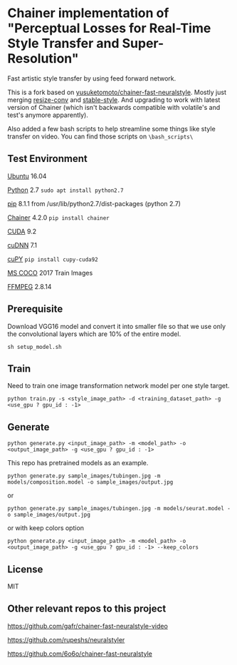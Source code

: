 # Chainer implementation of "Perceptual Losses for Real-Time Style Transfer and Super-Resolution"
Fast artistic style transfer by using feed forward network.

This is a fork based on [yusuketomoto/chainer-fast-neuralstyle](https://github.com/yusuketomoto/chainer-fast-neuralstyle). Mostly just merging [resize-conv](https://github.com/yusuketomoto/chainer-fast-neuralstyle/tree/resize-conv) and [stable-style](https://github.com/ElementAI/chainer-fast-neuralstyle/tree/stable-style). And upgrading to work with latest version of Chainer (which isn't backwards compatible with volatile's and test's anymore apparently).

Also added a few bash scripts to help streamline some things like style transfer on video. You can find those scripts on `\bash_scripts\`

## Test Environment
[Ubuntu](https://www.ubuntu.com/desktop) 16.04

[Python](https://developer.nvidia.com/cuda-downloads) 2.7 `sudo apt install python2.7`

[pip](https://pypi.org/project/pip/) 8.1.1 from /usr/lib/python2.7/dist-packages (python 2.7)

[Chainer](https://chainer.org/) 4.2.0 `pip install chainer`

[CUDA](https://developer.nvidia.com/cuda-downloads) 9.2

[cuDNN](https://developer.nvidia.com/cudnn) 7.1

[cuPY](https://cupy.chainer.org/) `pip install cupy-cuda92`

[MS COCO](http://cocodataset.org/) 2017 Train Images

[FFMPEG](https://www.ffmpeg.org/) 2.8.14

## Prerequisite
Download VGG16 model and convert it into smaller file so that we use only the convolutional layers which are 10% of the entire model.
```
sh setup_model.sh
```

## Train
Need to train one image transformation network model per one style target.
```
python train.py -s <style_image_path> -d <training_dataset_path> -g <use_gpu ? gpu_id : -1>
```

## Generate
```
python generate.py <input_image_path> -m <model_path> -o <output_image_path> -g <use_gpu ? gpu_id : -1>
```

This repo has pretrained models as an example.

```
python generate.py sample_images/tubingen.jpg -m models/composition.model -o sample_images/output.jpg
```
or
```
python generate.py sample_images/tubingen.jpg -m models/seurat.model -o sample_images/output.jpg
```
or with keep colors option
```
python generate.py <input_image_path> -m <model_path> -o <output_image_path> -g <use_gpu ? gpu_id : -1> --keep_colors
```

## License
MIT

## Other relevant repos to this project
https://github.com/gafr/chainer-fast-neuralstyle-video

https://github.com/rupeshs/neuralstyler

https://github.com/6o6o/chainer-fast-neuralstyle
